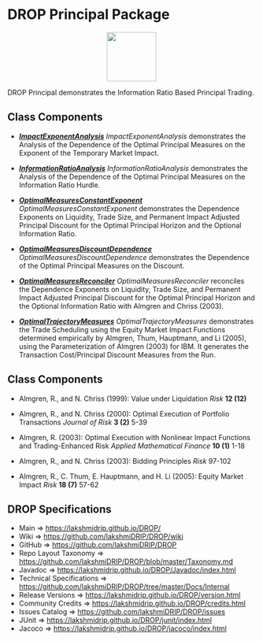 # DROP Principal Package

<p align="center"><img src="https://github.com/lakshmiDRIP/DROP/blob/master/DRIP_Logo.gif?raw=true" width="100"></p>

DROP Principal demonstrates the Information Ratio Based Principal Trading.


## Class Components

 * [***ImpactExponentAnalysis***](https://github.com/lakshmiDRIP/DROP/tree/master/src/main/java/org/drip/sample/principal/ImpactExponentAnalysis.java)
 <i>ImpactExponentAnalysis</i> demonstrates the Analysis of the Dependence of the Optimal Principal Measures on the Exponent of the Temporary Market Impact.

 * [***InformationRatioAnalysis***](https://github.com/lakshmiDRIP/DROP/tree/master/src/main/java/org/drip/sample/principal/InformationRatioAnalysis.java)
 <i>InformationRatioAnalysis</i> demonstrates the Analysis of the Dependence of the Optimal Principal Measures on the Information Ratio Hurdle.

 * [***OptimalMeasuresConstantExponent***](https://github.com/lakshmiDRIP/DROP/tree/master/src/main/java/org/drip/sample/principal/OptimalMeasuresConstantExponent.java)
 <i>OptimalMeasuresConstantExponent</i> demonstrates the Dependence Exponents on Liquidity, Trade Size, and Permanent Impact Adjusted Principal Discount for the Optimal Principal Horizon and the Optional Information Ratio.

 * [***OptimalMeasuresDiscountDependence***](https://github.com/lakshmiDRIP/DROP/tree/master/src/main/java/org/drip/sample/principal/OptimalMeasuresDiscountDependence.java)
 <i>OptimalMeasuresDiscountDependence</i> demonstrates the Dependence of the Optimal Principal Measures on the Discount.

 * [***OptimalMeasuresReconciler***](https://github.com/lakshmiDRIP/DROP/tree/master/src/main/java/org/drip/sample/principal/OptimalMeasuresReconciler.java)
 <i>OptimalMeasuresReconciler</i> reconciles the Dependence Exponents on Liquidity, Trade Size, and Permanent Impact Adjusted Principal Discount for the Optimal Principal Horizon and the Optional Information Ratio with Almgren and Chriss (2003).

 * [***OptimalTrajectoryMeasures***](https://github.com/lakshmiDRIP/DROP/tree/master/src/main/java/org/drip/sample/principal/OptimalTrajectoryMeasures.java)
 <i>OptimalTrajectoryMeasures</i> demonstrates the Trade Scheduling using the Equity Market Impact Functions determined empirically by Almgren, Thum, Hauptmann, and Li (2005), using the Parameterization of Almgren (2003) for IBM. It generates the Transaction Cost/Principal Discount Measures from the Run.


## Class Components

 * Almgren, R., and N. Chriss (1999): Value under Liquidation <i>Risk</i> <b>12 (12)</b>

 * Almgren, R., and N. Chriss (2000): Optimal Execution of Portfolio Transactions <i>Journal of Risk</i> <b>3 (2)</b> 5-39

 * Almgren, R. (2003): Optimal Execution with Nonlinear Impact Functions and Trading-Enhanced Risk <i>Applied Mathematical Finance</i> <b>10 (1)</b> 1-18

 * Almgren, R., and N. Chriss (2003): Bidding Principles <i>Risk</i> 97-102

 * Almgren, R., C. Thum, E. Hauptmann, and H. Li (2005): Equity Market Impact <i>Risk</i> <b>18 (7)</b> 57-62


## DROP Specifications

 * Main                     => https://lakshmidrip.github.io/DROP/
 * Wiki                     => https://github.com/lakshmiDRIP/DROP/wiki
 * GitHub                   => https://github.com/lakshmiDRIP/DROP
 * Repo Layout Taxonomy     => https://github.com/lakshmiDRIP/DROP/blob/master/Taxonomy.md
 * Javadoc                  => https://lakshmidrip.github.io/DROP/Javadoc/index.html
 * Technical Specifications => https://github.com/lakshmiDRIP/DROP/tree/master/Docs/Internal
 * Release Versions         => https://lakshmidrip.github.io/DROP/version.html
 * Community Credits        => https://lakshmidrip.github.io/DROP/credits.html
 * Issues Catalog           => https://github.com/lakshmiDRIP/DROP/issues
 * JUnit                    => https://lakshmidrip.github.io/DROP/junit/index.html
 * Jacoco                   => https://lakshmidrip.github.io/DROP/jacoco/index.html

